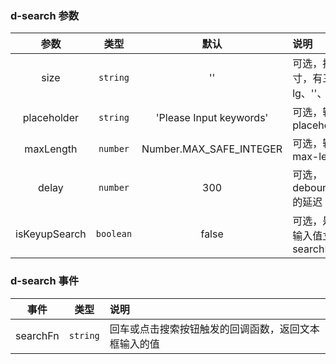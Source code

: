 ### d-search 参数

| 参数 | 类型 | 默认 | 说明 |
| :---: | :---: | :---: | :---|
| size          | `string`      | ''      | 可选，搜索框尺寸，有三种选择lg、''、sm |
| placeholder          | `string`     | 'Please Input keywords'   | 可选，输入框的placeholder |
| maxLength          | `number` |  Number.MAX_SAFE_INTEGER | 可选，输入框的max-length |
| delay       | `number`     | 300   | 可选，debounceTime的延迟 |
| isKeyupSearch         | `boolean`  | false  | 可选，是否支持输入值立即出发searchFn |

### d-search 事件

| 事件 | 类型  | 说明 |
| :---: | :---:| :---|
| searchFn | `string` |回车或点击搜索按钮触发的回调函数，返回文本框输入的值 |
